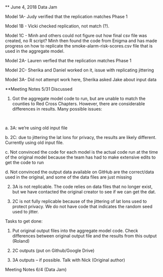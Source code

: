 ** June 4, 2018 Data Jam

Model 1A- Judy verified that the replication matches Phase 1

Model 1B - Vicki checked replication, not match (?). 

Model 1C - Minh and others could not figure out how final csv file was created, no R script? Minh then found the code from Enigma and has made progress on how to replicate the smoke-alarm-risk-scores.csv file that is used in the aggregate model.

Model 2A- Lauren verfied that the replication matches Phase 1

Model 2C- Sherika and Daniel worked on it, issue with replicating jittering

Model 3A- Did not attempt work here, Sherika asked Jake about input data

**Meeting Notes 5/31
Discussed
<br>

1)	Got the aggregate model code to run, but are unable to match the counties to Red Cross Chapters. However, there are considerable differences in results. Many possible issues:
<br>

a.	3A: we’re using old input file
<br>

b.	2C: due to jittering the lat lons for privacy, the results are likely different. Currently using old input file.
<br>

c.	Not convinced the code for each model is the actual code run at the time of the original model because the team has had to make extensive edits to get the code to run
<br>

d.	Not convinced the output data available on GitHub are the correct/data used in the original, and some of the data files are just missing

2)	3A is not replicable. The code relies on data files that no longer exist, but we have contacted the original creator to see if we can get the dat.

3)	2C is not fully replicable because of the jittering of lat lons used to protect privacy. We do not have code that indicates the random seed used to jitter.

Tasks to get done:
1)	Put original output files into the aggregate model code. Check differences between original output file and the results from this output (Roland)

2)	2C outputs (put on Github/Google Drive)

3)	3A outputs – if possible. Talk with Nick (Original author)


Meeting Notes 6/4 (Data Jam)

